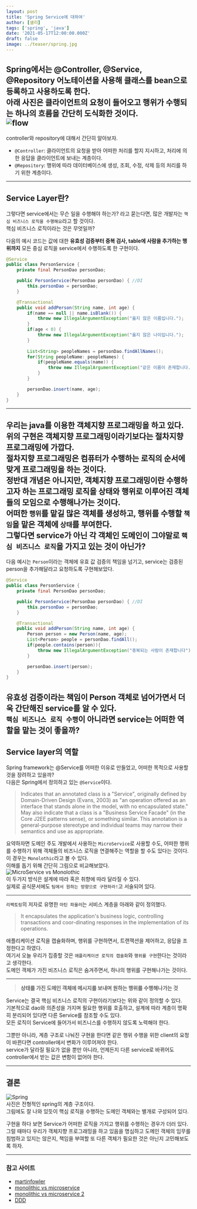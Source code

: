 ```yaml
---
layout: post
title: 'Spring Service에 대하여'
author: [샐리]
tags: ['spring', 'java']
date: '2021-05-17T12:00:00.000Z'
draft: false
image: ../teaser/spring.jpg
---
```

Spring에서는 @Controller, @Service, @Repository 어노테이션을 사용해 클래스를 bean으로 등록하고 사용하도록 한다.  
아래 사진은 클라이언트의 요청이 들어오고 행위가 수행되는 하나의 흐름을 간단히 도식화한 것이다.  
![flow](../images/2021-05-17-flow.png)
---

controller와 repository에 대해서 간단히 알아보자.
- `@Controller`: 클라이언트의 요청을 받아 어떠한 처리를 할지 지시하고, 처리에 의한 응답을 클라이언트에 보내는 계층이다.
- `@Repository`: 행위에 따라 데이터베이스에 생성, 조회, 수정, 삭제 등의 처리를 하기 위한 계층이다.

---
## Service Layer란?
그렇다면 service에서는 무슨 일을 수행해야 하는가? 라고 묻는다면, 많은 개발자는 `핵심 비즈니스 로직을 수행해요`라고 할 것이다.  
핵심 비즈니스 로직이라는 것은 무엇일까?

다음의 예시 코드는 값에 대한 **유효성 검증부터 중복 검사, table에 사람을 추가하는 행위까지** 모든 중심 로직을 service에서 수행하도록 한 구현이다.
```java
@Service
public class PersonService {
    private final PersonDao personDao;

    public PersonService(PersonDao personDao) { //DI
        this.personDao = personDao;
    }

    @Transactional
    public void addPerson(String name, int age) {
        if(name == null || name.isBlank()) {
            throw new IllegalArgumentException("옳지 않은 이름입니다.");
        }
        if(age < 0) {
            throw new IllegalArgumentException("옳지 않은 나이입니다.");
        }
        
        List<String> peopleNames = personDao.findAllNames();
        for(String peopleName: peopleNames) {
            if(peopleName.equals(name)) {
                throw new IllegalArgumentException("같은 이름이 존재합니다.");
            }
        }

        personDao.insert(name, age);
    }
}
```  
---
우리는 java를 이용한 객체지향 프로그래밍을 하고 있다.  
위의 구현은 객체지향 프로그래밍이라기보다는 절차지향 프로그래밍에 가깝다.  
절차지향 프로그래밍은 컴퓨터가 수행하는 로직의 순서에 맞게 프로그래밍을 하는 것이다.  
정반대 개념은 아니지만, 객체지향 프로그래밍이란 수행하고자 하는 프로그래밍 로직을 상태와 행위로 이루어진 객체들의 모임으로 수행해나가는 것이다.  
어떠한 `행위`를 맡길 많은 객체를 생성하고, 행위를 수행할 `책임`을 맡은 객체에 `상태`를 부여한다.  
그렇다면 service가 아닌 각 객체인 도메인이 그야말로 `핵심 비즈니스 로직`을 가지고 있는 것이 아닌가?
---
다음 예시는 `Person`이라는 객체에 유효 값 검증의 책임을 넘기고, service는 검증된 person을 추가해달라고 요청하도록 구현해보았다.

```java
@Service
public class PersonService {
    private final PersonDao personDao;

    public PersonService(PersonDao personDao) { //DI
        this.personDao = personDao;
    }

    @Transactional
    public void addPerson(String name, int age) {
        Person person = new Person(name, age);
        List<Person> people = personDao.findAll();
        if(people.contains(person)){
            throw new IllegalArgumentException("중복되는 사람이 존재합니다");
        }

        personDao.insert(person);
    }
}
```  

유효성 검증이라는 책임이 Person 객체로 넘어가면서 더욱 간단해진 service를 알 수 있다.  
`핵심 비즈니스 로직 수행`이 아니라면 service는 어떠한 역할을 맡는 것이 좋을까?
---

## Service layer의 역할
Spring framework는 @Service를 어떠한 이유로 만들었고, 어떠한 목적으로 사용할 것을 장려하고 있을까?  
다음은 Spring에서 정의하고 있는 `@Service`이다.

> Indicates that an annotated class is a "Service", originally defined by Domain-Driven Design (Evans, 2003) as "an operation offered as an interface that stands alone in the model, with no encapsulated state."
May also indicate that a class is a "Business Service Facade" (in the Core J2EE patterns sense), or something similar. This annotation is a general-purpose stereotype and individual teams may narrow their semantics and use as appropriate.

요약하자면 도메인 주도 개발에서 사용하는 `MicroService`로 사용할 수도, 어떠한 행위를 수행하기 위해 객체들의 비즈니스 로직을 연결해주는 역할을 할 수도 있다는 것이다. 이 경우는 `Monolothic`라고 볼 수 있다.  
이해를 돕기 위해 간단히 그림으로 비교해보았다.  
![MicroService vs Monolothic](../images/2021-05-17-monolithic-microservice.png)  
이 두가지 방식은 설계에 따라 혹은 취향에 따라 달라질 수 있다.  
실제로 공식문서에도 `팀에서 원하는 방향으로 구현하라!`고 서술되어 있다.

---

`리팩토링`의 저자로 유명한 `마틴 파울러`는 서비스 계층을 아래와 같이 정의했다.
> It encapsulates the application's business logic, controlling transactions and coor-dinating responses in the implementation of its operations.

애플리케이션 로직을 캡슐화하며, 행위를 구현하면서, 트랜잭션을 제어하고, 응답을 조정한다고 하였다.  
여기서 오늘 우리가 집중할 것은 `애플리케이션 로직의 캡술화`와 `행위를 구현`한다는 것이라고 생각한다.  
도메인 객체가 가진 비즈니스 로직은 숨겨주면서, 하나의 행위를 구현해나가는 것이다.

---

> **상태를 가진 도메인 객체에 메시지를 보내며 원하는 행위를 수행해나가는 것**

Service는 결국 핵심 비즈니스 로직의 구현이라기보다는 위와 같이 정의할 수 있다.  
기본적으로 dao와 의존성을 가지며 필요한 행위를 호출하고, 설계에 따라 계층이 명확히 분리되어 있다면 다른 Service를 참조할 수도 있다.  
모든 로직이 Service에 들어가서 비즈니스를 수행하지 않도록 노력해야 한다.

그뿐만 아니라, 계층 구조로 나눠진 구현을 한다면 같은 행위 수행을 위한 client의 요청이 바뀐다면 controller에서 변화가 이루어져야 한다.  
service가 달라질 필요가 없을 뿐만 아니라, 언제든지 다른 service로 바뀌어도 controller에서 받는 값은 변함이 없어야 한다.

---

## 결론
![Spring](../images/2021-05-17-spring.png)  
사진은 전형적인 spring의 계층 구조이다.  
그림에도 잘 나와 있듯이 핵심 로직을 수행하는 도메인 객체와는 별개로 구성되어 있다.

구현을 하다 보면 Service가 어떠한 로직을 가지고 행위를 수행하는 경우가 더러 있다.  
그럴 때마다 우리가 객체지향 프로그래밍을 하고 있음을 명심하고 도메인 객체의 임무를 침범하고 있지는 않은지, 책임을 부여할 또 다른 객체가 필요한 것은 아닌지 고민해보도록 하자.

---

### 참고 사이트
- [martinfowler](https://martinfowler.com/eaaCatalog/serviceLayer.html)  
- [monolithic vs microservice](https://www.codebyamir.com/blog/monolithic-vs-microservices-architecture)
- [monolithic vs microservice 2](https://lion-king.tistory.com/entry/%EB%A7%88%EC%9D%B4%ED%81%AC%EB%A1%9C-%EC%84%9C%EB%B9%84%EC%8A%A4-vs-%EB%AA%A8%EB%86%80%EB%A6%AC%EC%8B%9D-%EC%95%84%ED%82%A4%ED%85%8D%EC%B2%98-MicroService-vs-Monolithic-Architecture-%EA%B0%84%EB%8B%A8-%EC%86%8C%EA%B0%9C-%EB%B0%8F-%EC%A3%BC%EA%B4%80%EC%A0%81-%EC%9D%98%EA%B2%AC)  
- [DDD](https://medium.com/modern-software-architecture/modern-software-architecture-1-domain-driven-design-f06fad8695f9)  
